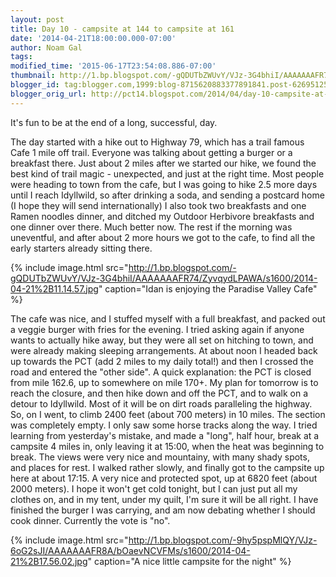 ```yaml
---
layout: post
title: Day 10 - campsite at 144 to campsite at 161
date: '2014-04-21T18:00:00.000-07:00'
author: Noam Gal
tags:
modified_time: '2015-06-17T23:54:08.886-07:00'
thumbnail: http://1.bp.blogspot.com/-gQDUTbZWUvY/VJz-3G4bhiI/AAAAAAAFR74/ZyvqydLPAWA/s72-c/2014-04-21%2B11.14.57.jpg
blogger_id: tag:blogger.com,1999:blog-8715620883377891841.post-6269512580271877436
blogger_orig_url: http://pct14.blogspot.com/2014/04/day-10-campsite-at-144-to-campsite-at.html
---
```


It's fun to be at the end of a long, successful, day.

The day started with a hike out to Highway 79, which has a trail famous Cafe 1 mile off trail. Everyone was talking about getting a burger or a breakfast there. Just about 2 miles after we started our hike, we found the best kind of trail magic - unexpected, and just at the right time. Most people were heading to town from the cafe, but I was going to hike 2.5 more days until I reach Idyllwild, so after drinking a soda, and sending a postcard home (I hope they will send internationally) I also took two breakfasts and one Ramen noodles dinner, and ditched my Outdoor Herbivore breakfasts and one dinner over there. Much better now. The rest if the morning was uneventful, and after about 2 more hours we got to the cafe, to find all the early starters already sitting there.

{% include image.html src="http://1.bp.blogspot.com/-gQDUTbZWUvY/VJz-3G4bhiI/AAAAAAAFR74/ZyvqydLPAWA/s1600/2014-04-21%2B11.14.57.jpg" caption="Idan is enjoying the Paradise Valley Cafe" %}

The cafe was nice, and I stuffed myself with a full breakfast, and packed out a veggie burger with fries for the evening. I tried asking again if anyone wants to actually hike away, but they were all set on hitching to town, and were already making sleeping arrangements. At about noon I headed back up towards the PCT (add 2 miles to my daily total!) and then I crossed the road and entered the "other side". A quick explanation: the PCT is closed from mile 162.6, up to somewhere on mile 170+. My plan for tomorrow is to reach the closure, and then hike down and off the PCT, and to walk on a detour to Idyllwild. Most of it will be on dirt roads paralleling the highway. So, on I went, to climb 2400 feet (about 700 meters) in 10 miles. The section was completely empty. I only saw some horse tracks along the way. I tried learning from yesterday's mistake, and made a "long", half hour, break at a campsite 4 miles in, only leaving it at 15:00, when the heat was beginning to break. The views were very nice and mountainy, with many shady spots, and places for rest. I walked rather slowly, and finally got to the campsite up here at about 17:15. A very nice and protected spot, up at 6820 feet (about 2000 meters). I hope it won't get cold tonight, but I can just put all my clothes on, and in my tent, under my quilt, I'm sure it will be all right. I have finished the burger I was carrying, and am now debating whether I should cook dinner. Currently the vote is "no".

{% include image.html src="http://1.bp.blogspot.com/-9hy5pspMlQY/VJz-6oG2sJI/AAAAAAAFR8A/bOaevNCVFMs/s1600/2014-04-21%2B17.56.02.jpg" caption="A nice little campsite for the night" %}
